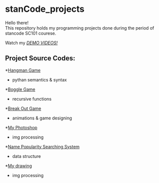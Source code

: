 # stanCode_projects
Hello there!\
This repository holds my programming projects done during the period of stancode SC101 courese.

Watch my *[DEMO VIDEOS!](https://drive.google.com/drive/folders/1Gi3bn9qPW_gR0ISyGzVPLd5Bztdvd7rF?fbclid=IwAR36BW3v_bHn-Idsh-0_ROSWLwrXOzoervZId25OOzH2LX4b6FCGDfULdDg)*

## Project Source Codes:
*[Hangman Game](https://github.com/jmkktw26/stanCode_projects/blob/main/stanCode_projects/hangman_game/hangman.py)
  * pythan semantics & syntax

*[Boggle Game](https://github.com/jmkktw26/stanCode_projects/blob/main/stanCode_projects/boggle_game/boggle.py)
  * recursive functions

*[Break Out Game](https://github.com/jmkktw26/stanCode_projects/blob/main/stanCode_projects/break_out_game/breakout.py)
  * animations & game designing

*[My Photoshop](https://github.com/jmkktw26/stanCode_projects/blob/main/stanCode_projects/my_photoshop/stanCodoshop.py)
  * img processing

*[Name Popularity Searching System](https://github.com/jmkktw26/stanCode_projects/blob/main/stanCode_projects/my_photoshop/stanCodoshop.py)
  * data structure

*[My drawing](https://github.com/jmkktw26/stanCode_projects/blob/main/stanCode_projects/my_photoshop/stanCodoshop.py)
  * img processing
